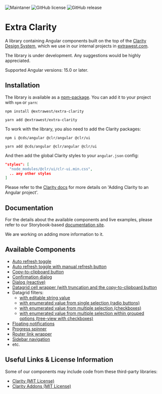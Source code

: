 ![Maintaner](https://img.shields.io/badge/maintainer-extrawest.com-blue)
![GitHub license](https://img.shields.io/github/license/Naereen/StrapDown.js.svg)
![GitHub release](https://img.shields.io/github/package-json/v/extrawest/extra-clarity?filename=projects%2Fextra-clarity%2Fpackage.json)

# Extra Clarity

A library containing Angular components built on the top of the [Clarity Design System](https://clarity.design/),
which we use in our internal projects in [extrawest.com](https://extrawest.com).

The library is under development. Any suggestions would be highly appreciated.

Supported Angular versions: 15.0 or later.

## Installation

The library is available as a [npm-package](https://www.npmjs.com/package/@extrawest/extra-clarity).
You can add it to your project with `npm` or `yarn`:

```shell
npm install @extrawest/extra-clarity

yarn add @extrawest/extra-clarity
```

To work with the library, you also need to add the Clarity packages:

```shell
npm i @cds/angular @clr/angular @clr/ui

yarn add @cds/angular @clr/angular @clr/ui
```

And then add the global Clarity styles to your `angular.json` config:

```json
"styles": [
  "node_modules/@clr/ui/clr-ui.min.css",
  .. any other styles
]
```

Please refer to the [Clarity docs](https://clarity.design/documentation/get-started)
for more details on 'Adding Clarity to an Angular project'.

## Documentation

For the details about the available components and live examples,
please refer to our Storybook-based [documentation site](https://extra-clarity-docs.web.app).

We are working on adding more information to it.

## Available Components

* [Auto refresh toggle](
  https://extra-clarity-docs.web.app/?path=/story/components-auto-refresh--auto-refresh-story)
* [Auto refresh toggle with manual refresh button](
  https://extra-clarity-docs.web.app/?path=/story/components-auto-refresh-group--auto-refresh-group-story)
* [Copy-to-clipboard button](
  https://extra-clarity-docs.web.app/?path=/docs/components-button-copy-to-clipboard--overview)
* [Confirmation dialog](
  https://extra-clarity-docs.web.app/?path=/story/components-confirmation-dialog--confirmation-dialog-story)
* [Dialog (reactive)](
  https://extra-clarity-docs.web.app/?path=/docs/components-dialog-overview--docs)
* [Datagrid cell wrapper (with truncation and the copy-to-clipboard button](
  https://extra-clarity-docs.web.app/?path=/docs/components-datagrid-cell-wrapper--overview)
* Datagrid filters:
  * [with editable string value](
    https://extra-clarity-docs.web.app/?path=/docs/components-datagrid-filters-string-filter--overview)
  * [with enumerated value from single selection (radio buttons)](
    https://extra-clarity-docs.web.app/?path=/docs/components-datagrid-filters-enum-single-value-filter--overview)
  * [with enumerated value from multiple selection (checkboxes)](
    https://extra-clarity-docs.web.app/?path=/docs/components-datagrid-filters-enum-multi-value-filter--overview)
  * [with enumerated value from multiple selection within grouped options (tree-view with checkboxes)](
    https://extra-clarity-docs.web.app/?path=/docs/components-datagrid-filters-enum-grouped-value-filter--overview)
* [Floating notifications](
  https://extra-clarity-docs.web.app/?path=/story/components-notification--notification-story)
* [Progress spinner](
  https://extra-clarity-docs.web.app/?path=/story/components-progress-spinner--progress-spinner-story)
* [Router link wrapper](
  https://extra-clarity-docs.web.app/?path=/docs/components-router-link-wrapper--overview)
* [Sidebar navigation](
  https://extra-clarity-docs.web.app/?path=/docs/components-sidebar-navigation--overview)
* etc.

## Useful Links & License Information

Some of our components may include code from these third-party libraries:
* [Clarity (MIT License)](https://github.com/vmware-clarity/ng-clarity)
* [Clarity Addons (MIT License)](https://github.com/porscheinformatik/clarity-addons)
